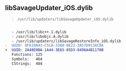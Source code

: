 ## libSavageUpdater_iOS.dylib

> `/usr/lib/updaters/libSavageUpdater_iOS.dylib`

```diff

   - /usr/lib/libc++.1.dylib
   - /usr/lib/libobjc.A.dylib
   - /usr/lib/updaters/libSavageRestoreInfo_iOS.dylib
-  UUID: 0F619A43-C5CA-3388-8E22-3A57D9138C0A
+  UUID: 2A48E0BA-1A44-3E65-85D3-8496A4B1170B
   Functions: 125
   Symbols:   464
   CStrings:  484

```

